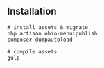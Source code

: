 ## Installation

```
# install assets & migrate
php artisan ohio-menu:publish
composer dumpautoload

# compile assets
gulp
```